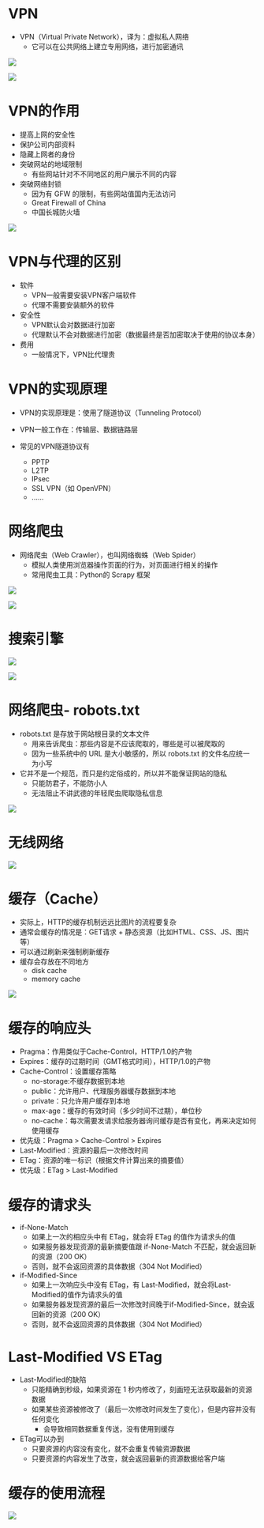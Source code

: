 # VPN

- VPN（Virtual Private Network），译为：虚拟私人网络
	- 它可以在公共网络上建立专用网络，进行加密通讯

![](image/image-20220113183633717.png)

![](image/image-20220113184039410.png)

# VPN的作用

- 提高上网的安全性
- 保护公司内部资料
- 隐藏上网者的身份
- 突破网站的地域限制
	- 有些网站针对不不同地区的用户展示不同的内容
- 突破网络封锁
	- 因为有 GFW 的限制，有些网站值国内无法访问
	- Great Firewall of China
	- 中国长城防火墙

![](image/image-20220113184216327.png)

# VPN与代理的区别

- 软件
	- VPN一般需要安装VPN客户端软件
	- 代理不需要安装额外的软件
- 安全性
	- VPN默认会对数据进行加密
	- 代理默认不会对数据进行加密（数据最终是否加密取决于使用的协议本身）
- 费用
	- 一般情况下，VPN比代理贵

# VPN的实现原理

- VPN的实现原理是：使用了隧道协议（Tunneling Protocol）
- VPN一般工作在：传输层、数据链路层

- 常见的VPN隧道协议有
	- PPTP
	- L2TP
	- IPsec
	- SSL VPN（如 OpenVPN）
	- ......

# 网络爬虫

- 网络爬虫（Web Crawler），也叫网络蜘蛛（Web Spider）
	- 模拟人类使用浏览器操作页面的行为，对页面进行相关的操作
	- 常用爬虫工具：Python的 Scrapy 框架

![](image/image-20220113192213603.png)

 ![](image/image-20220113192237977.png)

# 搜索引擎

![](image/image-20220113192450309.png)

 ![](image/image-20220113192506752.png)

# 网络爬虫- robots.txt

- robots.txt 是存放于网站根目录的文本文件
	- 用来告诉爬虫：那些内容是不应该爬取的，哪些是可以被爬取的
	- 因为一些系统中的 URL 是大小敏感的，所以 robots.txt 的文件名应统一为小写
- 它并不是一个规范，而只是约定俗成的，所以并不能保证网站的隐私
	- 只能防君子，不能防小人
	- 无法阻止不讲武德的年轻爬虫爬取隐私信息

![](image/image-20220113200312381.png)

# 无线网络

![](image/image-20220113200431649.png)

# 缓存（Cache）

- 实际上，HTTP的缓存机制远远比图片的流程要复杂
- 通常会缓存的情况是：GET请求 + 静态资源（比如HTML、CSS、JS、图片等）
- 可以通过刷新来强制刷新缓存
- 缓存会存放在不同地方
	- disk cache
	- memory cache

![](image/image-20220113201412273.png)

# 缓存的响应头

- Pragma：作用类似于Cache-Control，HTTP/1.0的产物
- Expires：缓存的过期时间（GMT格式时间），HTTP/1.0的产物
- Cache-Control：设置缓存策略
	- no-storage:不缓存数据到本地
	- public：允许用户、代理服务器缓存数据到本地
	- private：只允许用户缓存到本地
	- max-age：缓存的有效时间（多少时间不过期），单位秒
	- no-cache：每次需要发请求给服务器询问缓存是否有变化，再来决定如何使用缓存
- 优先级：Pragma > Cache-Control > Expires
- Last-Modified：资源的最后一次修改时间
- ETag：资源的唯一标识（根据文件计算出来的摘要值）
- 优先级：ETag > Last-Modified

# 缓存的请求头

- if-None-Match
	- 如果上一次的相应头中有 ETag，就会将 ETag 的值作为请求头的值
	- 如果服务器发现资源的最新摘要值跟 if-None-Match 不匹配，就会返回新的资源（200 OK）
	- 否则，就不会返回资源的具体数据（304 Not Modified）
- if-Modified-Since
	- 如果上一次响应头中没有 ETag，有 Last-Modified，就会将Last-Modified的值作为请求头的值
	- 如果服务器发现资源的最后一次修改时间晚于if-Modified-Since，就会返回新的资源（200 OK）
	- 否则，就不会返回资源的具体数据（304 Not Modified）

# Last-Modified VS ETag

- Last-Modified的缺陷
	- 只能精确到秒级，如果资源在 1 秒内修改了，刻画短无法获取最新的资源数据
	- 如果某些资源被修改了（最后一次修改时间发生了变化），但是内容并没有任何变化
		- 会导致相同数据重复传送，没有使用到缓存
- ETag可以办到
	- 只要资源的内容没有变化，就不会重复传输资源数据
	- 只要资源的内容发生了改变，就会返回最新的资源数据给客户端

# 缓存的使用流程

![](image/image-20220113201435647.png)

 
